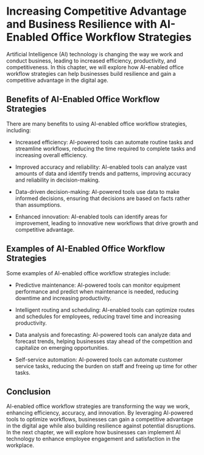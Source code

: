 Increasing Competitive Advantage and Business Resilience with AI-Enabled Office Workflow Strategies
=======================================================================================================================================================================

Artificial Intelligence (AI) technology is changing the way we work and conduct business, leading to increased efficiency, productivity, and competitiveness. In this chapter, we will explore how AI-enabled office workflow strategies can help businesses build resilience and gain a competitive advantage in the digital age.

Benefits of AI-Enabled Office Workflow Strategies
-------------------------------------------------

There are many benefits to using AI-enabled office workflow strategies, including:

* Increased efficiency: AI-powered tools can automate routine tasks and streamline workflows, reducing the time required to complete tasks and increasing overall efficiency.

* Improved accuracy and reliability: AI-enabled tools can analyze vast amounts of data and identify trends and patterns, improving accuracy and reliability in decision-making.

* Data-driven decision-making: AI-powered tools use data to make informed decisions, ensuring that decisions are based on facts rather than assumptions.

* Enhanced innovation: AI-enabled tools can identify areas for improvement, leading to innovative new workflows that drive growth and competitive advantage.

Examples of AI-Enabled Office Workflow Strategies
-------------------------------------------------

Some examples of AI-enabled office workflow strategies include:

* Predictive maintenance: AI-powered tools can monitor equipment performance and predict when maintenance is needed, reducing downtime and increasing productivity.

* Intelligent routing and scheduling: AI-enabled tools can optimize routes and schedules for employees, reducing travel time and increasing productivity.

* Data analysis and forecasting: AI-powered tools can analyze data and forecast trends, helping businesses stay ahead of the competition and capitalize on emerging opportunities.

* Self-service automation: AI-powered tools can automate customer service tasks, reducing the burden on staff and freeing up time for other tasks.

Conclusion
----------

AI-enabled office workflow strategies are transforming the way we work, enhancing efficiency, accuracy, and innovation. By leveraging AI-powered tools to optimize workflows, businesses can gain a competitive advantage in the digital age while also building resilience against potential disruptions. In the next chapter, we will explore how businesses can implement AI technology to enhance employee engagement and satisfaction in the workplace.
